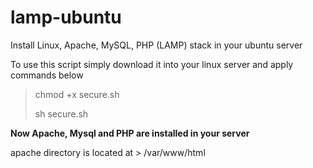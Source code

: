 # lamp-ubuntu
Install Linux, Apache, MySQL, PHP (LAMP) stack in your ubuntu server


To use this script simply download it into your linux server and apply commands below

> chmod +x secure.sh
>
> sh secure.sh

**Now Apache, Mysql and PHP are installed in your server**

apache directory is located at > /var/www/html
